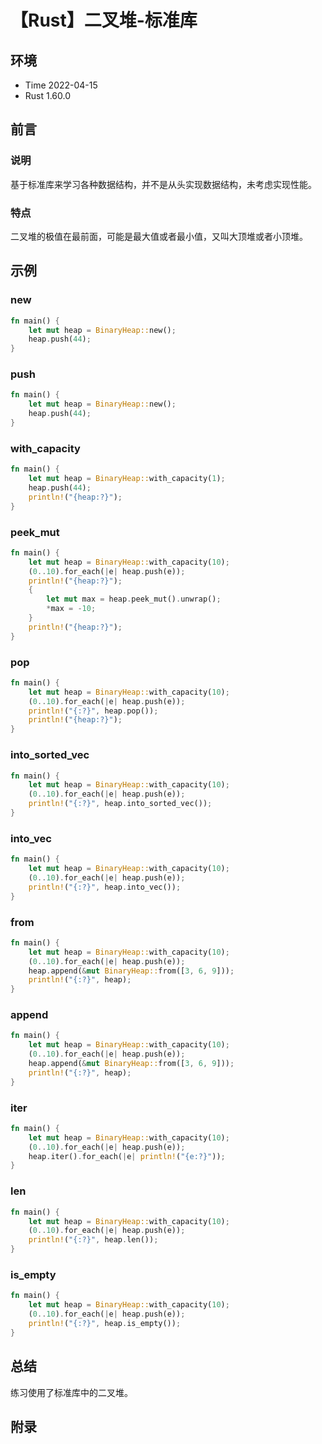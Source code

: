 # 【Rust】二叉堆-标准库

## 环境

- Time 2022-04-15
- Rust 1.60.0

## 前言

### 说明

基于标准库来学习各种数据结构，并不是从头实现数据结构，未考虑实现性能。

### 特点

二叉堆的极值在最前面，可能是最大值或者最小值，又叫大顶堆或者小顶堆。

## 示例

### new

```rust
fn main() {
    let mut heap = BinaryHeap::new();
    heap.push(44);
}
```

### push

```rust
fn main() {
    let mut heap = BinaryHeap::new();
    heap.push(44);
}
```

### with_capacity

```rust
fn main() {
    let mut heap = BinaryHeap::with_capacity(1);
    heap.push(44);
    println!("{heap:?}");
}
```

### peek_mut

```rust
fn main() {
    let mut heap = BinaryHeap::with_capacity(10);
    (0..10).for_each(|e| heap.push(e));
    println!("{heap:?}");
    {
        let mut max = heap.peek_mut().unwrap();
        *max = -10;
    }
    println!("{heap:?}");
}
```

### pop

```rust
fn main() {
    let mut heap = BinaryHeap::with_capacity(10);
    (0..10).for_each(|e| heap.push(e));
    println!("{:?}", heap.pop());
    println!("{heap:?}");
}
```

### into_sorted_vec

```rust
fn main() {
    let mut heap = BinaryHeap::with_capacity(10);
    (0..10).for_each(|e| heap.push(e));
    println!("{:?}", heap.into_sorted_vec());
}
```

### into_vec

```rust
fn main() {
    let mut heap = BinaryHeap::with_capacity(10);
    (0..10).for_each(|e| heap.push(e));
    println!("{:?}", heap.into_vec());
}
```

### from

```rust
fn main() {
    let mut heap = BinaryHeap::with_capacity(10);
    (0..10).for_each(|e| heap.push(e));
    heap.append(&mut BinaryHeap::from([3, 6, 9]));
    println!("{:?}", heap);
}
```

### append

```rust
fn main() {
    let mut heap = BinaryHeap::with_capacity(10);
    (0..10).for_each(|e| heap.push(e));
    heap.append(&mut BinaryHeap::from([3, 6, 9]));
    println!("{:?}", heap);
}
```

### iter

```rust
fn main() {
    let mut heap = BinaryHeap::with_capacity(10);
    (0..10).for_each(|e| heap.push(e));
    heap.iter().for_each(|e| println!("{e:?}"));
}
```

### len

```rust
fn main() {
    let mut heap = BinaryHeap::with_capacity(10);
    (0..10).for_each(|e| heap.push(e));
    println!("{:?}", heap.len());
}
```

### is_empty

```rust
fn main() {
    let mut heap = BinaryHeap::with_capacity(10);
    (0..10).for_each(|e| heap.push(e));
    println!("{:?}", heap.is_empty());
}
```

## 总结

练习使用了标准库中的二叉堆。

## 附录
